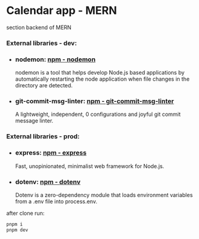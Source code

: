 # Calendar app - MERN

section backend of MERN

### External libraries - dev:

- ### nodemon: [npm - nodemon](https://www.npmjs.com/package/nodemon)
  nodemon is a tool that helps develop Node.js based applications by automatically restarting the node application when file changes in the directory are detected.
- ### git-commit-msg-linter: [npm - git-commit-msg-linter](https://www.npmjs.com/package/git-commit-msg-linter)
  A lightweight, independent, 0 configurations and joyful git commit message linter.

### External libraries - prod:

- ### express: [npm - express](https://www.npmjs.com/package/express)
  Fast, unopinionated, minimalist web framework for Node.js.
- ### dotenv: [npm - dotenv](https://www.npmjs.com/package/dotenv)
  Dotenv is a zero-dependency module that loads environment variables from a .env file into process.env.

after clone run:

```sh
pnpm i
pnpm dev
```
